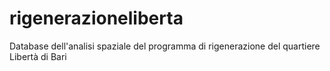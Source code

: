 # rigenerazioneliberta
Database dell'analisi spaziale del programma di rigenerazione del quartiere Libertà di Bari
